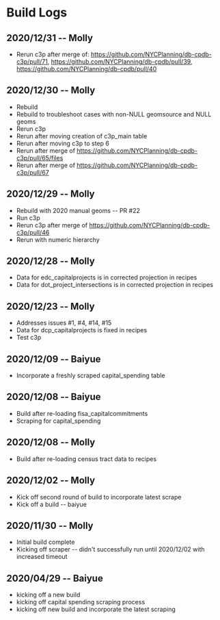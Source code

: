 # Build Logs

## 2020/12/31 -- Molly
+ Rerun c3p after merge of: https://github.com/NYCPlanning/db-cpdb-c3p/pull/71, https://github.com/NYCPlanning/db-cpdb/pull/39, https://github.com/NYCPlanning/db-cpdb/pull/40

## 2020/12/30 -- Molly
+ Rebuild
+ Rebuild to troubleshoot cases with non-NULL geomsource and NULL geoms
+ Rerun c3p
+ Rerun after moving creation of c3p_main table
+ Rerun after moving c3p to step 6
+ Rerun after merge of https://github.com/NYCPlanning/db-cpdb-c3p/pull/65/files
+ Rerun after merge of https://github.com/NYCPlanning/db-cpdb-c3p/pull/67

## 2020/12/29 -- Molly
+ Rebuild with 2020 manual geoms -- PR #22
+ Run c3p
+ Rerun c3p after merge of https://github.com/NYCPlanning/db-cpdb-c3p/pull/46
+ Rerun with numeric hierarchy

## 2020/12/28 -- Molly
+ Data for edc_capitalprojects is in corrected projection in recipes
+ Data for dot_project_intersections is in corrected projection in recipes

## 2020/12/23 -- Molly
+ Addresses issues #1, #4, #14, #15
+ Data for dcp_capitalprojects is fixed in recipes
+ Test c3p

## 2020/12/09 -- Baiyue
+ Incorporate a freshly scraped capital_spending table

## 2020/12/08 -- Baiyue
+ Build after re-loading fisa_capitalcommitments
+ Scraping for capital_spending

## 2020/12/08 -- Molly
+ Build after re-loading census tract data to recipes

## 2020/12/02 -- Molly
+ Kick off second round of build to incorporate latest scrape
+ Kick off a build -- baiyue

## 2020/11/30 -- Molly
+ Initial build complete
+ Kicking off scraper -- didn't successfully run until 2020/12/02 with increased timeout

## 2020/04/29 -- Baiyue
+ kicking off a new build
+ kicking off capital spending scraping process
+ kicking off new build and incorporate the latest scraping
